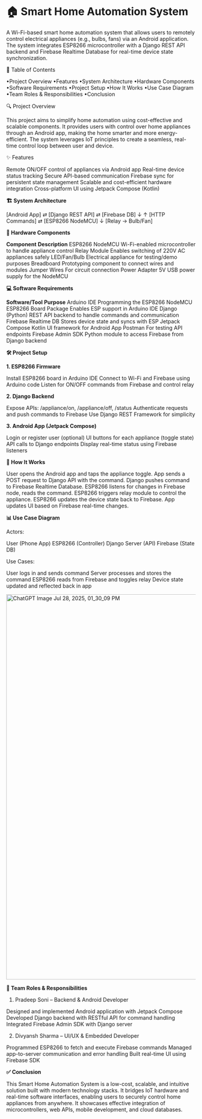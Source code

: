 # 🏠 Smart Home Automation System

A Wi-Fi-based smart home automation system that allows users to remotely control electrical appliances (e.g., bulbs, fans) via an Android application. The system integrates ESP8266 microcontroller with a Django REST API backend and Firebase Realtime Database for real-time device state synchronization.

📌 Table of Contents

•Project Overview
•Features
•System Architecture
•Hardware Components
•Software Requirements
•Project Setup
•How It Works
•Use Case Diagram
•Team Roles & Responsibilities
•Conclusion

🔍 Project Overview

This project aims to simplify home automation using cost-effective and scalable components. It provides users with control over home appliances through an Android app, making the home smarter and more energy-efficient. The system leverages IoT principles to create a seamless, real-time control loop between user and device.

✨ Features

Remote ON/OFF control of appliances via Android app
Real-time device status tracking
Secure API-based communication
Firebase sync for persistent state management
Scalable and cost-efficient hardware integration
Cross-platform UI using Jetpack Compose (Kotlin)

**🏗️ System Architecture**

[Android App] ⇄ [Django REST API] ⇄ [Firebase DB]
     ↓                                    ↑
  [HTTP Commands]       ⇄        [ESP8266 NodeMCU]
                              ↓
                      [Relay → Bulb/Fan]


**🧰 Hardware Components**

**Component**                 **Description**
ESP8266 NodeMCU	              Wi-Fi-enabled microcontroller to handle appliance control
Relay Module	                Enables switching of 220V AC appliances safely
LED/Fan/Bulb	                Electrical appliance for testing/demo purposes
Breadboard	                  Prototyping component to connect wires and modules
Jumper Wires	                For circuit connection
Power Adapter	                5V USB power supply for the NodeMCU

**💻 Software Requirements**

**Software/Tool**             **Purpose**
Arduino IDE	                  Programming the ESP8266 NodeMCU
ESP8266 Board Package	        Enables ESP support in Arduino IDE
Django (Python)	              REST API backend to handle commands and communication
Firebase Realtime DB	        Stores device state and syncs with ESP
Jetpack Compose              	Kotlin UI framework for Android App
Postman	                      For testing API endpoints
Firebase Admin SDK	          Python module to access Firebase from Django backend

**🛠️ Project Setup**

**1. ESP8266 Firmware**

Install ESP8266 board in Arduino IDE
Connect to Wi-Fi and Firebase using Arduino code
Listen for ON/OFF commands from Firebase and control relay

**2. Django Backend**

Expose APIs: /appliance/on, /appliance/off, /status
Authenticate requests and push commands to Firebase
Use Django REST Framework for simplicity 

**3. Android App (Jetpack Compose)**

Login or register user (optional)
UI buttons for each appliance (toggle state)
API calls to Django endpoints
Display real-time status using Firebase listeners


**🧩 How It Works**

User opens the Android app and taps the appliance toggle.
App sends a POST request to Django API with the command.
Django pushes command to Firebase Realtime Database.
ESP8266 listens for changes in Firebase node, reads the command.
ESP8266 triggers relay module to control the appliance.
ESP8266 updates the device state back to Firebase.
App updates UI based on Firebase real-time changes.

**📊 Use Case Diagram**

Actors:

User (Phone App)
ESP8266 (Controller)
Django Server (API)
Firebase (State DB)

Use Cases:

User logs in and sends command
Server processes and stores the command
ESP8266 reads from Firebase and toggles relay
Device state updated and reflected back in app

<img width="1024" height="1024" alt="ChatGPT Image Jul 28, 2025, 01_30_09 PM" src="https://github.com/user-attachments/assets/43f256c3-159f-44d0-9cb3-3f9dee904883" />


**👥 Team Roles & Responsibilities**

1. Pradeep Soni –  Backend & Android Developer

Designed and implemented Android application with Jetpack Compose
Developed Django backend with RESTful API for command handling
Integrated Firebase Admin SDK with Django server

2. Divyansh Sharma – UI/UX & Embedded Developer

Programmed ESP8266 to fetch and execute Firebase commands
Managed app-to-server communication and error handling
Built real-time UI using Firebase SDK

**✅ Conclusion**

This Smart Home Automation System is a low-cost, scalable, and intuitive solution built with modern technology stacks. It bridges IoT hardware and real-time software interfaces, enabling users to securely
control home appliances from anywhere. It showcases effective integration of microcontrollers, web APIs, mobile development, and cloud databases.
